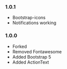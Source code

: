 ### 1.0.1

* Bootstrap-icons
* Notifications working

### 1.0.0

* Forked
* Removed Fontawesome
* Added Bootstrap 5
* Added ActionText

